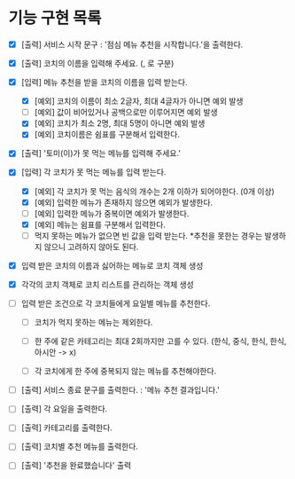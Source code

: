 # 기능 구현 목록
- [X] [출력] 서비스 시작 문구 : '점심 메뉴 추천을 시작합니다.'을 출력한다.

- [X] [출력] 코치의 이름을 입력해 주세요. (, 로 구분)
- [X] [입력] 메뉴 추천을 받을 코치의 이름을 입력 받는다.
  - [X] [예외] 코치의 이름이 최소 2글자, 최대 4글자가 아니면 예외 발생
  - [ ] [예외] 값이 비어있거나 공백으로만 이루어지면 예외 발생
  - [X] [예외] 코치가 최소 2명, 최대 5명이 아니면 예외 발생
  - [X] [예외] 코치이름은 쉼표를 구분해서 입력한다.

- [X] [출력] '토미(이)가 못 먹는 메뉴를 입력해 주세요.'
- [X] [입력] 각 코치가 못 먹는 메뉴를 입력 받는다.
  - [X] [예외] 각 코치가 못 먹는 음식의 개수는 2개 이하가 되어야한다. (0개 이상)
  - [X] [예외] 입력한 메뉴가 존재하지 않으면 예외가 발생한다.
  - [ ] [예외] 입력한 메뉴가 중복이면 예외가 발생한다.
  - [X] [예외] 메뉴는 쉼표를 구분해서 입력한다.
  - [ ] 먹지 못하는 메뉴가 없으면 빈 값을 입력 받는다.
    *추천을 못한는 경우는 발생하지 않으니 고려하지 않아도 된다.

- [X] 입력 받은 코치의 이름과 싫어하는 메뉴로 코치 객체 생성
- [X] 각각의 코치 객체로 코치 리스트를 관리하는 객체 생성

- [ ] 입력 받은 조건으로 각 코치들에게 요일별 메뉴를 추천한다.
  - [ ] 코치가 먹지 못하는 메뉴는 제외한다.
  - [ ] 한 주에 같은 카테고리는 최대 2회까지만 고를 수 있다. (한식, 중식, 한식, 한식, 아시안 -> x)
  - [ ] 각 코치에게 한 주에 중복되지 않는 메뉴를 추천해야한다.


- [ ] [출력] 서비스 종료 문구를 출력한다. : '메뉴 추천 결과입니다.'
- [ ] [출력] 각 요일을 출력한다.
- [ ] [출력] 카테고리를 출력한다.
- [ ] [출력] 코치별 추천 메뉴를 출력한다.
- [ ] [출력] '추천을 완료했습니다' 출력
